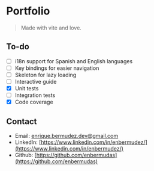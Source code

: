 # Portfolio

> Made with vite and love.

## To-do

- [ ] i18n support for Spanish and English languages
- [ ] Key bindings for easier navigation
- [ ] Skeleton for lazy loading
- [ ] Interactive guide
- [x] Unit tests
- [ ] Integration tests
- [x] Code coverage

## Contact

- Email: <enrique.bermudez.dev@gmail.com>
- LinkedIn: [https://www.linkedin.com/in/enbermudez/](https://www.linkedin.com/in/enbermudez/)
- Github: [https://github.com/enbermudas](https://github.com/enbermudas)
